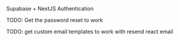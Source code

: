 Supabase + NextJS Authentication

TODO: Get the password reset to work

TODO: get custom email templates to work with resend react email